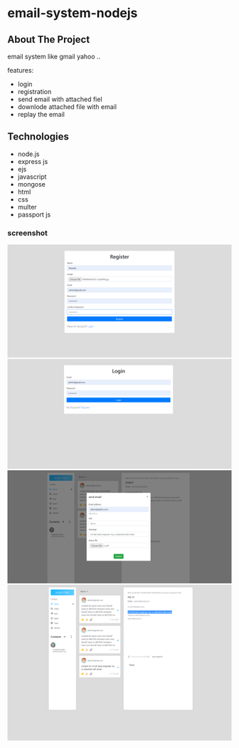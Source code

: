# email-system-nodejs
 
<!-- ABOUT THE PROJECT -->
## About The Project

email system like gmail yahoo ..

features:
* login
* registration
* send email with attached fiel
* downlode attached file with email
* replay the email 

## Technologies

* node.js
* express js
* ejs
* javascript
* mongose
* html
* css
* multer
* passport js
 
### screenshot

<img src="mail%20screen/FireShot%20Capture%20030%20-%20projact%20mail%20-%20localhost.png" alt="Logo" width="800" >
  <img src="mail%20screen/FireShot%20Capture%20033%20-%20projact%20mail%20-%20localhost.png" alt="Logo" width="800" >
  <img src="mail%20screen/FireShot%20Capture%20039%20-%20projact%20mail%20-%20localhost.png" alt="Logo" width="800"  >
<img src="mail%20screen/FireShot%20Capture%20042%20-%20projact%20mail%20-%20localhost.png" alt="Logo" width="800"  > 
